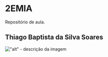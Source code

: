 # 2EMIA
Repositório de aula.
## Thiago Baptista da Silva Soares
!["alt" - descrição da imagem](https://github.com/thiagobapsoares/BD2-0310-22/blob/main/img/capturesm.png)
